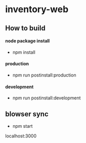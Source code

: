 # inventory-web


## How to build
#### node package install
* npm install

#### production
* npm run postinstall:production

#### development
* npm run postinstall:development


## blowser sync
* npm start

localhost:3000


